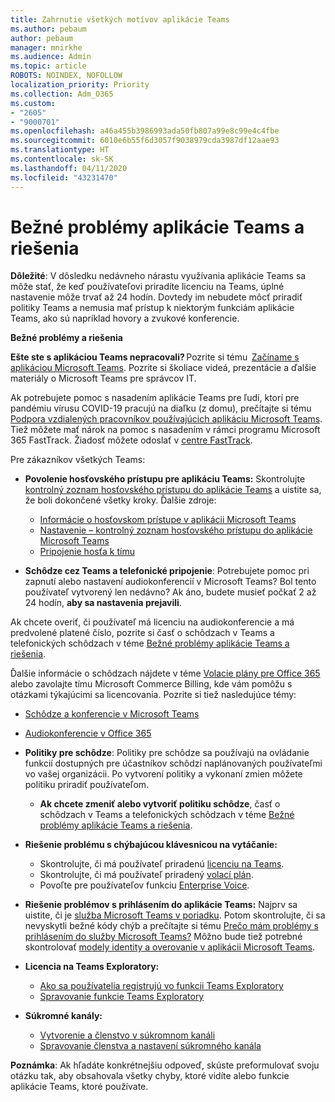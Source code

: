 ```yaml
---
title: Zahrnutie všetkých motívov aplikácie Teams
ms.author: pebaum
author: pebaum
manager: mnirkhe
ms.audience: Admin
ms.topic: article
ROBOTS: NOINDEX, NOFOLLOW
localization_priority: Priority
ms.collection: Adm_O365
ms.custom:
- "2605"
- "9000701"
ms.openlocfilehash: a46a455b3986993ada50fb807a99e8c99e4c4fbe
ms.sourcegitcommit: 6010e6b55f6d3057f9038979cda3987df12aae93
ms.translationtype: HT
ms.contentlocale: sk-SK
ms.lasthandoff: 04/11/2020
ms.locfileid: "43231470"
---
```

# <a name="teams-common-issues-and-resolutions"></a>Bežné problémy aplikácie Teams a riešenia

**Dôležité**: V dôsledku nedávneho nárastu využívania aplikácie Teams sa môže stať, že keď používateľovi priradíte licenciu na Teams, úplné nastavenie môže trvať až 24 hodín. Dovtedy im nebudete môcť priradiť politiky Teams a nemusia mať prístup k niektorým funkciám aplikácie Teams, ako sú napríklad hovory a zvukové konferencie.

**Bežné problémy a riešenia**

**Ešte ste s aplikáciou Teams nepracovali?** Pozrite si tému  [Začíname s aplikáciou Microsoft Teams](https://docs.microsoft.com/microsoftteams/get-started-with-teams-quick-start). Pozrite si školiace videá, prezentácie a ďalšie materiály o Microsoft Teams pre správcov IT.

Ak potrebujete pomoc s nasadením aplikácie Teams pre ľudí, ktorí pre pandémiu vírusu COVID-19 pracujú na diaľku (z domu), prečítajte si tému [Podpora vzdialených pracovníkov používajúcich aplikáciu Microsoft Teams](https://docs.microsoft.com/microsoftteams/support-remote-work-with-teams). Tiež môžete mať nárok na pomoc s nasadením v rámci programu Microsoft 365 FastTrack. Žiadosť môžete odoslať v [centre FastTrack](https://www.microsoft.com/fasttrack).

Pre zákazníkov všetkých Teams:

- **Povolenie hosťovského prístupu pre aplikáciu Teams:** Skontrolujte [kontrolný zoznam hosťovského prístupu do aplikácie Teams](https://docs.microsoft.com/microsoftteams/guest-access-checklist) a uistite sa, že boli dokončené všetky kroky. Ďalšie zdroje:
    - [Informácie o hosťovskom prístupe v aplikácii Microsoft Teams](https://docs.microsoft.com/microsoftteams/guest-access)
    - [Nastavenie – kontrolný zoznam hosťovského prístupu do aplikácie Microsoft Teams](https://docs.microsoft.com/microsoftteams/guest-access-checklist)
    - [Pripojenie hosťa k tímu](https://docs.microsoft.com/microsoftteams/guest-joins)

- **Schôdze cez Teams a telefonické pripojenie**: Potrebujete pomoc pri zapnutí alebo nastavení audiokonferencií v Microsoft Teams? Bol tento používateľ vytvorený len nedávno? Ak áno, budete musieť počkať 2 až 24 hodín, **aby sa nastavenia prejavili**. 

Ak chcete overiť, či používateľ má licenciu na audiokonferencie a má predvolené platené číslo, pozrite si časť o schôdzach v Teams a telefonických schôdzach v téme [Bežné problémy aplikácie Teams a riešenia](https://docs.microsoft.com/microsoftteams/known-issues).

Ďalšie informácie o schôdzach nájdete v téme [Volacie plány pre Office 365](https://docs.microsoft.com/microsoftteams/calling-plans-for-office-365) alebo zavolajte tímu Microsoft Commerce Billing, kde vám pomôžu s otázkami týkajúcimi sa licencovania. Pozrite si tiež nasledujúce témy:

 - [Schôdze a konferencie v Microsoft Teams](https://docs.microsoft.com/microsoftteams/deploy-meetings-microsoft-teams-landing-page)
 - [Audiokonferencie v Office 365](https://docs.microsoft.com/microsoftteams/audio-conferencing-in-office-365)

- **Politiky pre schôdze**: Politiky pre schôdze sa používajú na ovládanie funkcií dostupných pre účastníkov schôdzí naplánovaných používateľmi vo vašej organizácii. Po vytvorení politiky a vykonaní zmien môžete politiku priradiť používateľom. 
    - **Ak chcete zmeniť alebo vytvoriť politiku schôdze**, časť o schôdzach v Teams a telefonických schôdzach v téme [Bežné problémy aplikácie Teams a riešenia](https://docs.microsoft.com/microsoftteams/known-issues). 
  
- **Riešenie problému s chýbajúcou klávesnicou na vytáčanie:**  

    - Skontrolujte, či má používateľ priradenú [licenciu na Teams](https://docs.microsoft.com/MicrosoftTeams/assign-teams-licenses).
    - Skontrolujte, či má používateľ priradený [volací plán](https://docs.microsoft.com/MicrosoftTeams/calling-plan-landing-page).
    - Povoľte pre používateľov funkciu [Enterprise Voice](https://docs.microsoft.com/skypeforbusiness/skype-for-business-hybrid-solutions/plan-your-phone-system-cloud-pbx-solution/enable-users-for-enterprise-voice-online-and-phone-system-voicemail#to-enable-your-users-for-phone-system-in-office-365-voice-and-voicemail).

- **Riešenie problémov s prihlásením do aplikácie Teams:** Najprv sa uistite, či je [služba Microsoft Teams v poriadku](https://admin.microsoft.com/Adminportal/Home?source=applauncher#/servicehealth). Potom skontrolujte, či sa nevyskytli bežné kódy chýb a prečítajte si tému [Prečo mám problémy s prihlásením do služby Microsoft Teams?](https://support.office.com/article/a02f683b-61a3-4008-9447-ee60c5593b0f)  Môžno bude tiež potrebné skontrolovať [modely identity a overovanie v aplikácii Microsoft Teams](https://docs.microsoft.com/MicrosoftTeams/identify-models-authentication).

- **Licencia na Teams Exploratory:**  
    - [Ako sa používatelia registrujú vo funkcii Teams Exploratory](https://docs.microsoft.com/microsoftteams/teams-exploratory#how-users-sign-up-for-the-teams-exploratory-experience) 
    - [Spravovanie funkcie Teams Exploratory](https://docs.microsoft.com/microsoftteams/teams-exploratory#manage-the-teams-exploratory-experience) 

- **Súkromné kanály:**
    - [Vytvorenie a členstvo v súkromnom kanáli](https://docs.microsoft.com/microsoftteams/private-channels#private-channel-creation-and-membership) 
    - [Spravovanie členstva a nastavení súkromného kanála](https://docs.microsoft.com/microsoftteams/private-channels#manage-private-channel-membership-and-settings) 

**Poznámka**: Ak hľadáte konkrétnejšiu odpoveď, skúste preformulovať svoju otázku tak, aby obsahovala všetky chyby, ktoré vidíte alebo funkcie aplikácie Teams, ktoré používate.
